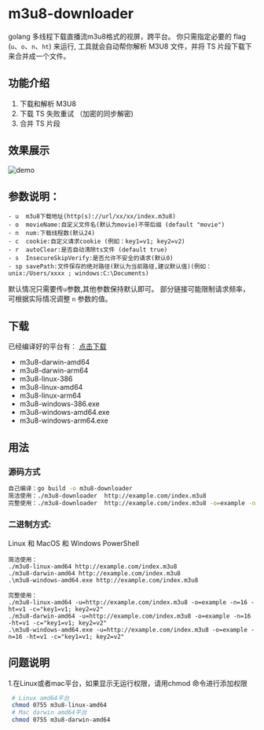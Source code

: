 # m3u8-downloader

golang 多线程下载直播流m3u8格式的视屏，跨平台。 你只需指定必要的 flag (`u`、`o`、`n`、`ht`) 来运行, 工具就会自动帮你解析 M3U8 文件，并将 TS 片段下载下来合并成一个文件。


## 功能介绍

1. 下载和解析 M3U8
2. 下载 TS 失败重试 （加密的同步解密)
3. 合并 TS 片段

## 效果展示
![demo](./demo.gif)

## 参数说明：

```
- u  m3u8下载地址(http(s)://url/xx/xx/index.m3u8)
- o  movieName:自定义文件名(默认为movie)不带后缀 (default "movie")
- n  num:下载线程数(默认24)
- c  cookie:自定义请求cookie (例如：key1=v1; key2=v2)
- r  autoClear:是否自动清除ts文件 (default true)
- s  InsecureSkipVerify:是否允许不安全的请求(默认0)
- sp savePath:文件保存的绝对路径(默认为当前路径,建议默认值)(例如：unix:/Users/xxxx ; windows:C:\Documents)
```

默认情况只需要传`u`参数,其他参数保持默认即可。 部分链接可能限制请求频率，可根据实际情况调整 `n` 参数的值。

## 下载

已经编译好的平台有： [点击下载](https://github.com/llychao/m3u8-downloader/releases)

- m3u8-darwin-amd64
- m3u8-darwin-arm64
- m3u8-linux-386
- m3u8-linux-amd64
- m3u8-linux-arm64
- m3u8-windows-386.exe
- m3u8-windows-amd64.exe
- m3u8-windows-arm64.exe

## 用法

### 源码方式

```bash
自己编译：go build -o m3u8-downloader
简洁使用：./m3u8-downloader  http://example.com/index.m3u8
完整使用：./m3u8-downloader  http://example.com/index.m3u8 -o=example -n=16 -ht=v1 -c="key1=v1; key2=v2"
```

### 二进制方式:

Linux 和 MacOS 和 Windows PowerShell

```
简洁使用：
./m3u8-linux-amd64 http://example.com/index.m3u8
./m3u8-darwin-amd64 http://example.com/index.m3u8 
.\m3u8-windows-amd64.exe http://example.com/index.m3u8

完整使用：
./m3u8-linux-amd64 -u=http://example.com/index.m3u8 -o=example -n=16 -ht=v1 -c="key1=v1; key2=v2"
./m3u8-darwin-amd64 -u=http://example.com/index.m3u8 -o=example -n=16 -ht=v1 -c="key1=v1; key2=v2"
.\m3u8-windows-amd64.exe -u=http://example.com/index.m3u8 -o=example -n=16 -ht=v1 -c="key1=v1; key2=v2"
```

## 问题说明

1.在Linux或者mac平台，如果显示无运行权限，请用chmod 命令进行添加权限
```bash
 # Linux amd64平台
 chmod 0755 m3u8-linux-amd64
 # Mac darwin amd64平台
 chmod 0755 m3u8-darwin-amd64
 ```
